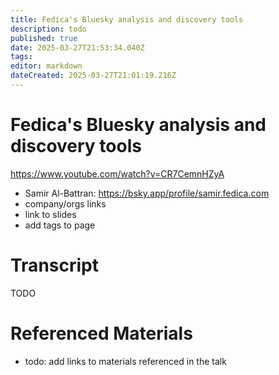 ```yaml
---
title: Fedica's Bluesky analysis and discovery tools
description: todo
published: true
date: 2025-03-27T21:53:34.040Z
tags: 
editor: markdown
dateCreated: 2025-03-27T21:01:19.216Z
---
```


# Fedica's Bluesky analysis and discovery tools
https://www.youtube.com/watch?v=CR7CemnHZyA
- Samir Al-Battran: https://bsky.app/profile/samir.fedica.com
- company/orgs links
- link to slides
- add tags to page

# Transcript
TODO

# Referenced Materials
- todo: add links to materials referenced in the talk